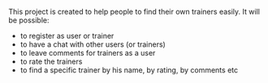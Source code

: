 This project is created to help people to find their own trainers easily.
It will be possible:
- to register as user or trainer
- to have a chat with other users (or trainers)
- to leave comments for trainers as a user
- to rate the trainers
- to find a specific trainer by his name, by rating, by comments etc

